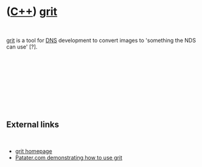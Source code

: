



 

 

 

 

 

([C++](Cpp.md)) [grit](CppGrit.md)
====================================

 

[grit](CppGrit.md) is a tool for [DNS](CppNds.md) development to
convert images to 'something the NDS can use' \[?\].

 

 

 

 

 

External links
--------------

 

-   [grit homepage](http://www.coranac.com/projects/#grit)
-   [Patater.com demonstrating how to use
    grit](http://patater.com/files/projects/manual/manual.html)

 

 

 

 

 





 



